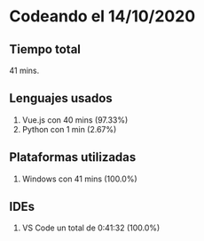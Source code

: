 # Codeando el 14/10/2020

## Tiempo total
41 mins.

## Lenguajes usados
1. Vue.js con 40 mins (97.33%)
1. Python con 1 min (2.67%)

## Plataformas utilizadas
1. Windows con 41 mins (100.0%)

## IDEs
1. VS Code un total de 0:41:32 (100.0%)
